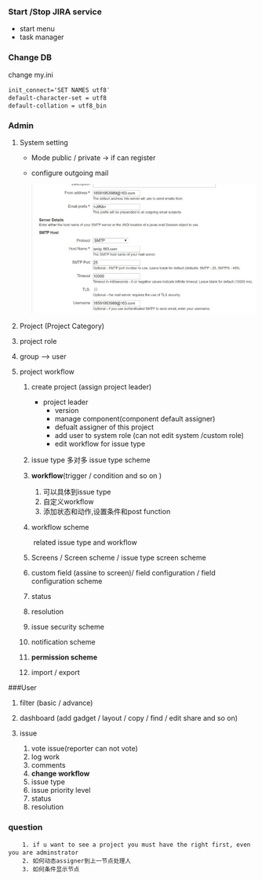### Start /Stop JIRA service 

- start menu
- task manager

### Change DB

change my.ini

```
init_connect='SET NAMES utf8′
default-character-set = utf8
default-collation = utf8_bin
```

### Admin

1. System setting

   - Mode      public / private  -> if can register

   - configure outgoing mail

     ![](.\images\jira-email.jpg)

2. Project (Project Category)

3. project role

4. group --> user 

5. project workflow

   1. create project (assign project leader)
      - project leader 
        - version
        - manage component(component default assigner)
        - defualt assigner of this project
        - add user to system role (can not edit system /custom role)
        - edit workflow for issue type

   2. issue type  多对多   issue type scheme

   3. **workflow**(trigger / condition and so on )

      1. 可以具体到issue type
      2. 自定义workflow
      3. 添加状态和动作,设置条件和post function

   4. workflow scheme

      ​      related issue type and workflow

   5. Screens  / Screen scheme  / issue type screen scheme

   6. custom field (assine to screen)/ field configuration / field configuration scheme

   7. status

   8. resolution

   9. issue security scheme

   10. notification scheme

   11. **permission scheme**

   12. import / export



###User

1. filter (basic / advance)

2. dashboard (add gadget / layout / copy / find / edit share and so on)

3. issue
   1. vote issue(reporter can not vote)
   2. log work
   3. comments
   4. **change workflow**
   5. issue type
   6. issue priority level
   7. status
   8. resolution

### question

       	1. if u want to see a project you must have the right first, even you are adminstrator
       	2. 如何动态assigner到上一节点处理人
       	3. 如何条件显示节点
